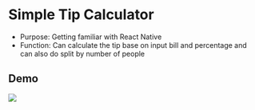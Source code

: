 # **Simple Tip Calculator**
* Purpose: Getting familiar with React Native
* Function: Can calculate the tip base on input bill and percentage and can also
do split by number of people
## **Demo**
![](https://media.giphy.com/media/l378hbvNa7QGxl2lW/giphy.gif)
